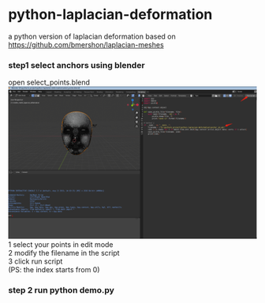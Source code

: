 # python-laplacian-deformation
a python version of laplacian deformation based on https://github.com/bmershon/laplacian-meshes  
### step1 select anchors using blender
open select_points.blend  
![avator](./readme_imgs/blender_set.png)
1 select your points in edit mode  
2 modify the filename in the script  
3 click run script  
(PS: the index starts from 0)

### step 2 run python demo.py

